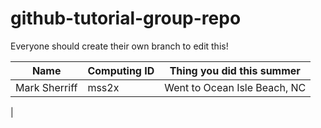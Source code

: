 # github-tutorial-group-repo

Everyone should create their own branch to edit this!

| Name | Computing ID | Thing you did this summer |
| ---- | ------------ | ------------------------- |
| Mark Sherriff | mss2x | Went to Ocean Isle Beach, NC |
|
